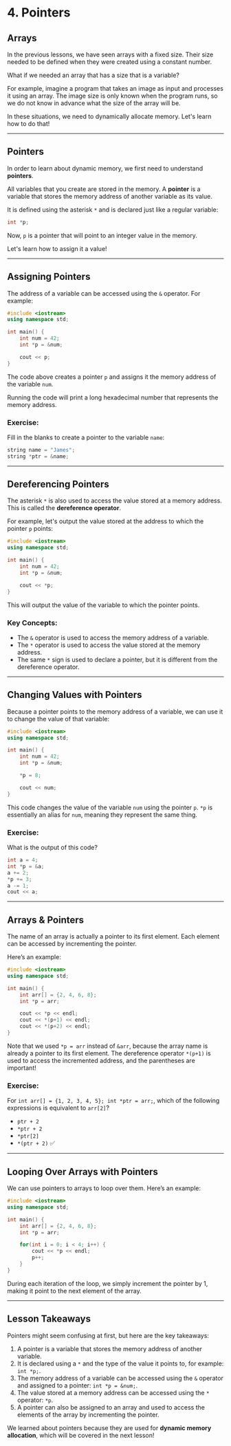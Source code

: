 # 4. Pointers

## Arrays
In the previous lessons, we have seen arrays with a fixed size. Their size needed to be defined when they were created using a constant number.

What if we needed an array that has a size that is a variable? 

For example, imagine a program that takes an image as input and processes it using an array. The image size is only known when the program runs, so we do not know in advance what the size of the array will be.

In these situations, we need to dynamically allocate memory. Let's learn how to do that!

---

## Pointers
In order to learn about dynamic memory, we first need to understand **pointers**.

All variables that you create are stored in the memory. A **pointer** is a variable that stores the memory address of another variable as its value.

It is defined using the asterisk `*` and is declared just like a regular variable:

```cpp
int *p;
```

Now, `p` is a pointer that will point to an integer value in the memory.

Let's learn how to assign it a value!

---

## Assigning Pointers
The address of a variable can be accessed using the `&` operator. For example:

```cpp
#include <iostream>
using namespace std;

int main() {
    int num = 42;
    int *p = &num;

    cout << p;
}
```

The code above creates a pointer `p` and assigns it the memory address of the variable `num`.

Running the code will print a long hexadecimal number that represents the memory address.

### Exercise:
Fill in the blanks to create a pointer to the variable `name`:

```cpp
string name = "James";
string *ptr = &name;
```

---

## Dereferencing Pointers
The asterisk `*` is also used to access the value stored at a memory address. This is called the **dereference operator**.

For example, let's output the value stored at the address to which the pointer `p` points:

```cpp
#include <iostream>
using namespace std;

int main() {
    int num = 42;
    int *p = &num;

    cout << *p;
}
```

This will output the value of the variable to which the pointer points.

### Key Concepts:
- The `&` operator is used to access the memory address of a variable.
- The `*` operator is used to access the value stored at the memory address.
- The same `*` sign is used to declare a pointer, but it is different from the dereference operator.

---

## Changing Values with Pointers
Because a pointer points to the memory address of a variable, we can use it to change the value of that variable:

```cpp
#include <iostream>
using namespace std;

int main() {
    int num = 42;
    int *p = &num;

    *p = 8;

    cout << num;
}
```

This code changes the value of the variable `num` using the pointer `p`. `*p` is essentially an alias for `num`, meaning they represent the same thing.

### Exercise:
What is the output of this code?

```cpp
int a = 4;
int *p = &a;
a += 2;
*p += 3;
a -= 1;
cout << a;
```

---

## Arrays & Pointers
The name of an array is actually a pointer to its first element. Each element can be accessed by incrementing the pointer.

Here’s an example:

```cpp
#include <iostream>
using namespace std;

int main() {
    int arr[] = {2, 4, 6, 8};
    int *p = arr;

    cout << *p << endl;
    cout << *(p+1) << endl;
    cout << *(p+2) << endl;
}
```

Note that we used `*p = arr` instead of `&arr`, because the array name is already a pointer to its first element. The dereference operator `*(p+1)` is used to access the incremented address, and the parentheses are important!

### Exercise:
For `int arr[] = {1, 2, 3, 4, 5}; int *ptr = arr;`, which of the following expressions is equivalent to `arr[2]`?

- `ptr + 2`
- `*ptr + 2`
- `*ptr[2]`
- `*(ptr + 2)` ✅

---

## Looping Over Arrays with Pointers
We can use pointers to arrays to loop over them. Here’s an example:

```cpp
#include <iostream>
using namespace std;

int main() {
    int arr[] = {2, 4, 6, 8};
    int *p = arr;

    for(int i = 0; i < 4; i++) {
        cout << *p << endl;
        p++;
    }
}
```

During each iteration of the loop, we simply increment the pointer by 1, making it point to the next element of the array.

---

## Lesson Takeaways
Pointers might seem confusing at first, but here are the key takeaways:

1. A pointer is a variable that stores the memory address of another variable.
2. It is declared using a `*` and the type of the value it points to, for example: `int *p;`.
3. The memory address of a variable can be accessed using the `&` operator and assigned to a pointer: `int *p = &num;`.
4. The value stored at a memory address can be accessed using the `*` operator: `*p`.
5. A pointer can also be assigned to an array and used to access the elements of the array by incrementing the pointer.

We learned about pointers because they are used for **dynamic memory allocation**, which will be covered in the next lesson!
